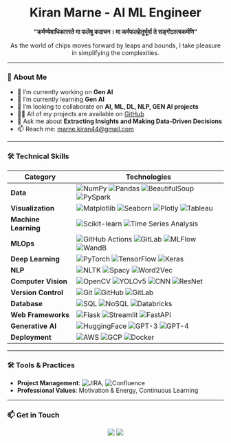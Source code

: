 <h1 align="center">Kiran Marne - AI ML Engineer</h1>

<p align="center">
  <strong>"कर्मण्येवाधिकारस्ते मा फलेषु कदाचन। मा कर्मफलहेतुर्भूर्मा ते सङ्गोऽस्त्वकर्मणि"</strong>
</p>

<p align="center">As the world of chips moves forward by leaps and bounds, I take pleasure in simplifying the complexities.</p>

---

### 🌟 About Me

- 🔭 I’m currently working on **Gen AI**
- 🌱 I’m currently learning **Gen AI**
- 👯 I’m looking to collaborate on **AI, ML, DL, NLP, GEN AI projects**
- 👨‍💻 All of my projects are available on [GitHub](https://github.com/Neuro-kiran)
- 💬 Ask me about **Extracting Insights and Making Data-Driven Decisions**
- 📫 Reach me: [marne.kiran44@gmail.com](mailto:marne.kiran44@gmail.com)

---

### 🛠️ **Technical Skills**

| **Category**  | **Technologies** |
|---------------|------------------|
| **Data**      | ![NumPy](https://img.shields.io/badge/NumPy-013243?style=for-the-badge&logo=numpy&logoColor=white) ![Pandas](https://img.shields.io/badge/Pandas-150458?style=for-the-badge&logo=pandas&logoColor=white) ![BeautifulSoup](https://img.shields.io/badge/BeautifulSoup-88B04B?style=for-the-badge) ![PySpark](https://img.shields.io/badge/PySpark-E25A1C?style=for-the-badge&logo=apache-spark&logoColor=white) |
| **Visualization** | ![Matplotlib](https://img.shields.io/badge/Matplotlib-013243?style=for-the-badge&logo=matplotlib&logoColor=white) ![Seaborn](https://img.shields.io/badge/Seaborn-2D3A54?style=for-the-badge&logoColor=white) ![Plotly](https://img.shields.io/badge/Plotly-239120?style=for-the-badge&logo=plotly&logoColor=white) ![Tableau](https://img.shields.io/badge/Tableau-E97627?style=for-the-badge&logo=tableau&logoColor=white) |
| **Machine Learning** | ![Scikit-learn](https://img.shields.io/badge/Scikit--learn-F7931E?style=for-the-badge&logo=scikit-learn&logoColor=white) ![Time Series Analysis](https://img.shields.io/badge/Time_Series_Analysis-0288D1?style=for-the-badge) |
| **MLOps** | ![GitHub Actions](https://img.shields.io/badge/GitHub_Actions-2088FF?style=for-the-badge&logo=github-actions&logoColor=white) ![GitLab](https://img.shields.io/badge/GitLab-330F63?style=for-the-badge&logo=gitlab&logoColor=white) ![MLFlow](https://img.shields.io/badge/MLflow-0194E2?style=for-the-badge&logo=mlflow&logoColor=white) ![WandB](https://img.shields.io/badge/W&B-FFBE00?style=for-the-badge&logo=weightsandbiases&logoColor=white) |
| **Deep Learning** | ![PyTorch](https://img.shields.io/badge/PyTorch-EE4C2C?style=for-the-badge&logo=pytorch&logoColor=white) ![TensorFlow](https://img.shields.io/badge/TensorFlow-FF6F00?style=for-the-badge&logo=tensorflow&logoColor=white) ![Keras](https://img.shields.io/badge/Keras-D00000?style=for-the-badge&logo=keras&logoColor=white) |
| **NLP** | ![NLTK](https://img.shields.io/badge/NLTK-2B5F75?style=for-the-badge) ![Spacy](https://img.shields.io/badge/Spacy-09A3D5?style=for-the-badge) ![Word2Vec](https://img.shields.io/badge/Word2Vec-1A73E8?style=for-the-badge) |
| **Computer Vision** | ![OpenCV](https://img.shields.io/badge/OpenCV-5C3EE8?style=for-the-badge&logo=opencv&logoColor=white) ![YOLOv5](https://img.shields.io/badge/YOLOv5-00FFFF?style=for-the-badge) ![CNN](https://img.shields.io/badge/CNN-0769AD?style=for-the-badge) ![ResNet](https://img.shields.io/badge/ResNet-007ACC?style=for-the-badge) |
| **Version Control** | ![Git](https://img.shields.io/badge/Git-F05032?style=for-the-badge&logo=git&logoColor=white) ![GitHub](https://img.shields.io/badge/GitHub-181717?style=for-the-badge&logo=github&logoColor=white) ![GitLab](https://img.shields.io/badge/GitLab-330F63?style=for-the-badge&logo=gitlab&logoColor=white) |
| **Database** | ![SQL](https://img.shields.io/badge/SQL-003B57?style=for-the-badge&logo=sqlite&logoColor=white) ![NoSQL](https://img.shields.io/badge/NoSQL-E25A1C?style=for-the-badge&logo=mongodb&logoColor=white) ![Databricks](https://img.shields.io/badge/Databricks-FF3621?style=for-the-badge&logo=databricks&logoColor=white) |
| **Web Frameworks** | ![Flask](https://img.shields.io/badge/Flask-000000?style=for-the-badge&logo=flask&logoColor=white) ![Streamlit](https://img.shields.io/badge/Streamlit-FF4B4B?style=for-the-badge&logo=streamlit&logoColor=white) ![FastAPI](https://img.shields.io/badge/FastAPI-009688?style=for-the-badge&logo=fastapi&logoColor=white) |
| **Generative AI** | ![HuggingFace](https://img.shields.io/badge/HuggingFace-FFD500?style=for-the-badge&logo=huggingface&logoColor=white) ![GPT-3](https://img.shields.io/badge/GPT--3-430098?style=for-the-badge&logo=openai&logoColor=white) ![GPT-4](https://img.shields.io/badge/GPT--4-430098?style=for-the-badge&logo=openai&logoColor=white) |
| **Deployment** | ![AWS](https://img.shields.io/badge/AWS-232F3E?style=for-the-badge&logo=amazon-aws&logoColor=white) ![GCP](https://img.shields.io/badge/GCP-4285F4?style=for-the-badge&logo=google-cloud&logoColor=white) ![Docker](https://img.shields.io/badge/Docker-2496ED?style=for-the-badge&logo=docker&logoColor=white) |

---

### 🛠️ **Tools & Practices**

- **Project Management**: ![JIRA](https://img.shields.io/badge/JIRA-0052CC?style=for-the-badge&logo=jira&logoColor=white), ![Confluence](https://img.shields.io/badge/Confluence-172B4D?style=for-the-badge&logo=confluence&logoColor=white)
- **Professional Values**: Motivation & Energy, Continuous Learning

---

### 📫 **Get in Touch**

<p align="center">
  <a href="mailto:marne.kiran44@gmail.com"><img src="https://img.shields.io/badge/Email%20Me-EA4335?style=for-the-badge&logo=gmail&logoColor=white"></a>
  <a href="https://github.com/Neuro-kiran"><img src="https://img.shields.io/badge/GitHub-181717?style=for-the-badge&logo=github&logoColor=white"></a>
  <a href="https://www.linkedin.com/in/kiran-marne-42436620a/"><img src="https://img.shields.io/badge/LinkedIn-0077
